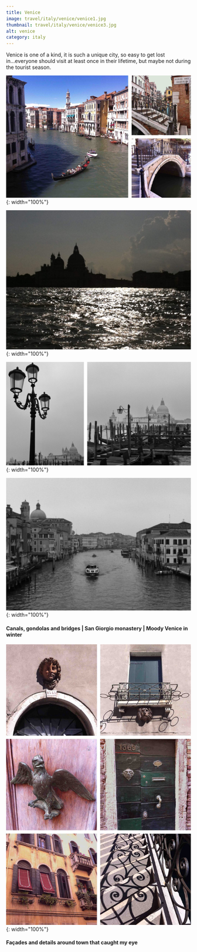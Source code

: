```yaml
---
title: Venice
image: travel/italy/venice/venice1.jpg
thumbnail: travel/italy/venice/venice3.jpg
alt: venice
category: italy
---
```


Venice is one of a kind, it is such a unique city, so easy to get lost in...everyone should visit at least once in their lifetime, but maybe not during the tourist season.

![canals and bridges](./assets/img/travel/italy/venice/venice2.jpg){: width="100%"}

![monastery silhouette](./assets/img/travel/italy/venice/venice3.jpg){: width="100%"}

![san marco pier](./assets/img/travel/italy/venice/venice4.jpg){: width="100%"}

![grand canal](./assets/img/travel/italy/venice/venice5.jpg){: width="100%"}

#### Canals, gondolas and bridges | San Giorgio monastery | Moody Venice in winter

![façades and details](./assets/img/travel/italy/venice/venice6.jpg){: width="100%"}

#### Façades and details around town that caught my eye

